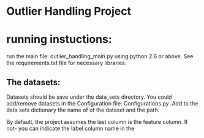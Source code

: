 # Outlier Handling Project


# running instuctions:
run the main file: outlier_handling_main.py using python 2.6 or above. 
See the requirements.txt file for necessary libraries. 

## The datasets:
Datasets should be save under the data_sets directory. 
You could add/remove datasets in the Configuration file: Configurations.py .Add to the data sets dictionary the name of of the dataset and the path. 

By default, the project assumes the last column is the feature column. If not- you can indicate the label column name  in the 


